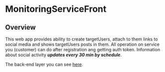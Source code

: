 # MonitoringServiceFront

## Overview

This web app provides ability to create targetUsers, attach to them links
to social media and shows targetUsers posts in them. All operation on service you
(customer) can do after registration ang getting auth token.
Information about social activity _**updates every 30 min by schedule**_.

The back-end layer you can see [here](https://github.com/NickRbk/Monitoring-service).
